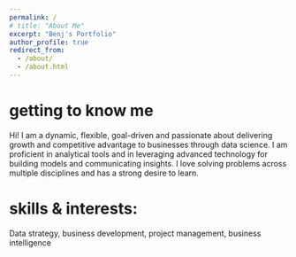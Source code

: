 ```yaml
---
permalink: /
# title: "About Me"
excerpt: "Benj's Portfolio"
author_profile: true
redirect_from: 
  - /about/
  - /about.html
---
```

getting to know me
======
Hi! I am a dynamic, flexible, goal-driven and passionate about delivering growth and competitive advantage to businesses through data science. I am proficient in analytical tools and in leveraging advanced technology for building models and communicating insights. I love solving problems across multiple disciplines and has a strong desire to learn.

skills & interests:
======
Data strategy, business development, project management, business intelligence